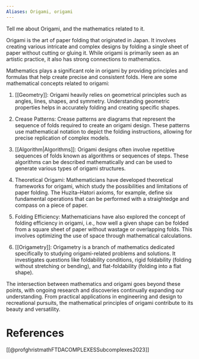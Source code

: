```yaml
---
Aliases: Origami, origami
---
```


Tell me about Origami, and the mathematics related to it.

Origami is the art of paper folding that originated in Japan. It involves creating various intricate and complex designs by folding a single sheet of paper without cutting or gluing it. While origami is primarily seen as an artistic practice, it also has strong connections to mathematics.

Mathematics plays a significant role in origami by providing principles and formulas that help create precise and consistent folds. Here are some mathematical concepts related to origami:

1. [[Geometry]]: Origami heavily relies on geometrical principles such as angles, lines, shapes, and symmetry. Understanding geometric properties helps in accurately folding and creating specific shapes.

2. Crease Patterns: Crease patterns are diagrams that represent the sequence of folds required to create an origami design. These patterns use mathematical notation to depict the folding instructions, allowing for precise replication of complex models.

3. [[Algorithm|Algorithms]]: Origami designs often involve repetitive sequences of folds known as algorithms or sequences of steps. These algorithms can be described mathematically and can be used to generate various types of origami structures.

4. Theoretical Origami: Mathematicians have developed theoretical frameworks for origami, which study the possibilities and limitations of paper folding. The Huzita–Hatori axioms, for example, define six fundamental operations that can be performed with a straightedge and compass on a piece of paper.

5. Folding Efficiency: Mathematicians have also explored the concept of folding efficiency in origami, i.e., how well a given shape can be folded from a square sheet of paper without wastage or overlapping folds. This involves optimizing the use of space through mathematical calculations.

6. [[Origametry]]: Origametry is a branch of mathematics dedicated specifically to studying origami-related problems and solutions. It investigates questions like foldability conditions, rigid foldability (folding without stretching or bending), and flat-foldability (folding into a flat shape).

The intersection between mathematics and origami goes beyond these points, with ongoing research and discoveries continually expanding our understanding. From practical applications in engineering and design to recreational pursuits, the mathematical principles of origami contribute to its beauty and versatility.

# References

[[@profghristmathFTDACOMPLEXESSubcomplexes2023]]